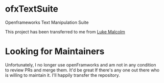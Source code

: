 # ofxTextSuite

Openframeworks Text Manipulation Suite

This project has been transferred to me from [Luke Malcolm](https://github.com/lukemalcolm)

# Looking for Maintainers

Unfortunately, I no longer use openFramworks and am not in any condition to review PRs and merge them. It'd be great If there's any one out there who is willing to maintain it. I'll happily transfer the repository.
